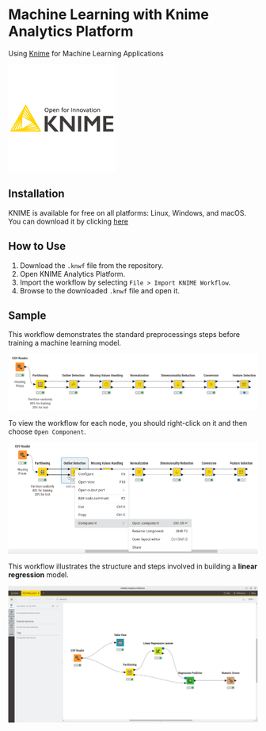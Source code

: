 # Machine Learning with Knime Analytics Platform
Using [Knime](https://www.knime.com/) for Machine Learning Applications

![Knime](imgs/knime.png)

## Installation
KNIME is available for free on all platforms: Linux, Windows, and macOS. You can download it by clicking [here](https://www.knime.com/downloads/download-knime?token=1737974123:197.20.72.240:b5048c5b8707a5e8893fc5640ddf5309b4415701e125d1c931670b0dd94050d7/)

## How to Use
1. Download the `.knwf` file from the repository.
2. Open KNIME Analytics Platform.
3. Import the workflow by selecting `File > Import KNIME Workflow`.
4. Browse to the downloaded `.knwf` file and open it.


## Sample
This workflow demonstrates the standard preprocessings steps before training a machine learning model.

![Data Preprocessing](imgs/Data%20Preprocessing%20Workflow.png)

To view the workflow for each node, you should right-click on it and then choose `Open Component`.

![Node Workflow](imgs/Nodes%20workflow.png)

This workflow illustrates the structure and steps involved in building a **linear regression** model.

![Linear regression](imgs/Linear%20Regression.png)





